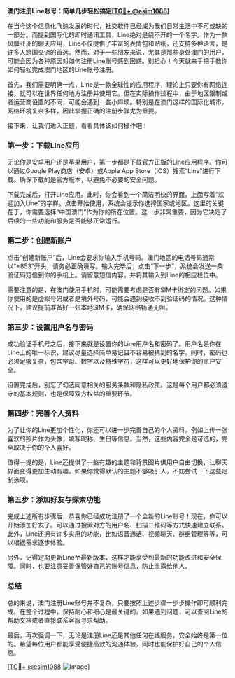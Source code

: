 **澳门注册Line账号：简单几步轻松搞定[[TG💪+ @esim1088](https://t.me/s/esim1088)]**

在当今这个信息化飞速发展的时代，社交软件已经成为我们日常生活中不可或缺的一部分。而提到国际化的即时通讯工具，Line绝对是绕不开的一个名字。作为一款风靡亚洲的聊天应用，Line不仅提供了丰富的表情包和贴纸，还支持多种语言，是许多人跨国交流的首选。然而，对于一些朋友来说，尤其是那些身处澳门的用户，可能会因为各种原因对如何注册Line账号感到困惑。别担心！今天就来手把手教你如何轻松完成澳门地区的Line账号注册。

首先，我们需要明确一点，Line是一款全球性的应用程序，理论上只要你有网络连接，就可以在世界任何地方注册并使用它。但在实际操作过程中，由于地区限制或者运营商设置的不同，可能会遇到一些小麻烦。特别是在澳门这样的国际化城市，网络环境复杂多样，因此掌握正确的注册步骤尤为重要。

接下来，让我们进入正题，看看具体该如何操作吧！

### **第一步：下载Line应用**
无论你是安卓用户还是苹果用户，第一步都是下载官方正版的Line应用程序。你可以通过Google Play商店（安卓）或Apple App Store（iOS）搜索“Line”进行下载。确保下载的是官方版本，以避免不必要的安全问题。

下载完成后，打开Line应用。此时，你会看到一个简洁明快的界面，上面写着“欢迎加入Line”的字样。点击开始使用，系统会提示你选择国家或地区。这里的关键在于，你需要选择“中国澳门”作为你的所在位置。这一步非常重要，因为它决定了后续的一些功能和服务是否能够正常运行。

### **第二步：创建新账户**
点击“创建新账户”后，Line会要求你输入手机号码。澳门地区的电话号码通常以“+853”开头，请务必正确填写。输入完毕后，点击“下一步”，系统会发送一条验证码短信到你的手机上。请留意短信内容，并将其输入到Line的相应栏位中。

需要注意的是，在澳门使用手机时，可能需要考虑是否有SIM卡绑定的问题。如果你使用的是虚拟号码或者是境外号码，可能会遇到接收不到验证码的情况。这种情况下，建议提前准备好一张本地SIM卡，确保网络畅通无阻。

### **第三步：设置用户名与密码**
成功验证手机号之后，接下来就是设置你的Line用户名和密码了。用户名是你在Line上的唯一标识，建议尽量选择简单易记且不容易被猜到的名字。同时，密码也必须足够复杂，包含字母、数字以及特殊字符，这样可以更好地保护你的账户安全。

设置完成后，别忘了勾选同意相关的服务条款和隐私政策。这是每个用户都必须遵守的基本规则，也是保障双方权益的重要环节。

### **第四步：完善个人资料**
为了让你的Line更加个性化，你还可以进一步完善自己的个人资料。例如上传一张喜欢的照片作为头像，填写昵称、生日等信息。当然，这些内容完全是可选的，完全取决于你的个人喜好。

值得一提的是，Line还提供了一些有趣的主题和背景图片供用户自由切换，让聊天界面变得更加生动有趣。如果你觉得默认的主题不够吸引人，不妨尝试一下这些定制选项。

### **第五步：添加好友与探索功能**
完成上述所有步骤后，恭喜你已经成功注册了一个全新的Line账号！现在，你可以开始添加好友了。可以通过搜索对方的用户名、扫描二维码等方式快速建立联系。此外，Line还拥有许多实用的功能，比如语音通话、视频聊天、群组管理等等，可以根据需求逐步体验。

另外，记得定期更新Line至最新版本，这样才能享受到最新的功能改进和安全保障。同时，也要注意妥善保管好自己的账号信息，防止泄露给他人。

### **总结**
总的来说，澳门注册Line账号并不复杂，只要按照上述步骤一步步操作即可顺利完成。在整个过程中，保持耐心和细心是最关键的。如果遇到问题，可以查阅Line的帮助文档或者直接联系客服寻求帮助。

最后，再次强调一下，无论是注册Line还是其他任何在线服务，安全始终是第一位的。希望每位用户都能享受便捷高效的沟通体验，同时也能保护好自己的个人信息。

[[TG💪+ @esim1088](https://t.me/s/esim1088) ![Image](https://i.postimg.cc/4NQfJmqS/Snipaste-2025-05-13-00-14-12.png)]